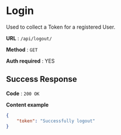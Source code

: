 # Login

Used to collect a Token for a registered User.

**URL** : `/api/logout/`

**Method** : `GET`

**Auth required** : YES

## Success Response

**Code** : `200 OK`

**Content example**

```json
{
    "token": "Successfully logout"
}
```
